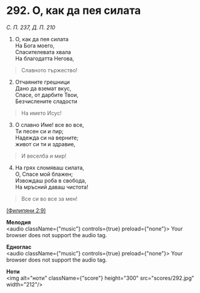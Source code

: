 # 292. О, как да пея силата  

*С. П. 237, Д. П. 210*  

1. О, как да пея силата  
На Бога моего,  
Спасителевата хвала  
На благодатта Негова,  

> Славното тържество!  

2. Отчаяните грешници  
Дано да вземат вкус,  
Спасе, от дарбите Твои,  
Безчислените сладости  

> На името Исус!  

3. О славно Име! все во все,  
Ти песен си и пир;  
Надежда си на верните;  
живот си ти и здравие,  

> И веселба и мир!  

4. На грях сломяваш силата,  
О, Спасе мой блажен;  
Извождаш роба в свобода,  
На мръсний даваш чистота!  

> Все си во все за мен!  

[(Филипяни 2:9)](http://biblia.bg/index.php?k=57&g=2&s=9)  

__Мелодия__  
<audio className={"music"} controls={true} preload={"none"}><source src="mp3/292.mp3" type="audio/mpeg"/>
Your browser does not support the audio tag.
</audio>  

__Едноглас__  
<audio className={"music"} controls={true} preload={"none"}><source src="transp/292.mp3" type="audio/mpeg"/>
Your browser does not support the audio tag.
</audio>  

__Ноти__  
<img alt="ноти" className={"score"} height="300" src="scores/292.jpg" width="212"/>
